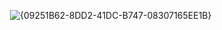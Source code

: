 <img> ![{09251B62-8DD2-41DC-B747-08307165EE1B}](https://github.com/user-attachments/assets/b71d3d17-8a77-43bb-ae23-6f6872039d33)
